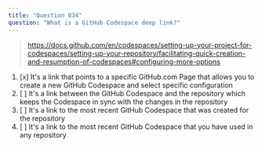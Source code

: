 ```yaml
---
title: "Question 034"
question: "What is a GitHub Codespace deep link?"
---
```



> https://docs.github.com/en/codespaces/setting-up-your-project-for-codespaces/setting-up-your-repository/facilitating-quick-creation-and-resumption-of-codespaces#configuring-more-options
1. [x] It's a link that points to a specific GitHub.com Page that allows you to create a new GitHub Codespace and select specific configuration
1. [ ] It's a link between the GitHub Codespace and the repository which keeps the Codespace in sync with the changes in the repository
1. [ ] It's a link to the most recent GitHub Codespace that was created for the repository
1. [ ] It's a link to the most recent GitHub Codespace that you have used in any repository
